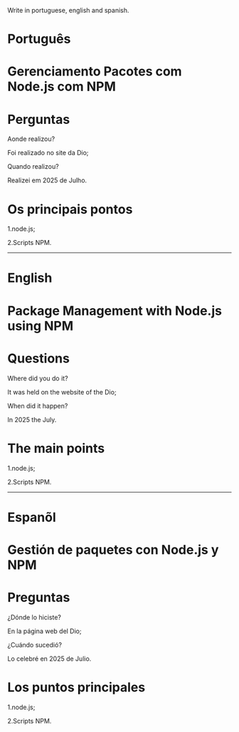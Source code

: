Write in portuguese, english and spanish.

#  Português

# Gerenciamento Pacotes com Node.js com NPM

# Perguntas

Aonde realizou?

Foi realizado no site da Dio;

Quando realizou?

Realizei em 2025 de Julho.

# Os principais pontos

1.node.js;

2.Scripts NPM.


--------------------------------------------------------------------------------------------------------------------------------

# English

# Package Management with Node.js using NPM


# Questions

Where did you do it?

It was held on the website of the Dio; 

When did it happen?

In 2025 the July.

# The main points

1.node.js;

2.Scripts NPM.



--------------------------------------------------------------------------------------------------------------------------------

# Espanõl

# Gestión de paquetes con Node.js y NPM

# Preguntas

¿Dónde lo hiciste?

En la página web del Dio;

¿Cuándo sucedió?

Lo celebré en 2025 de Julio.

# Los puntos principales

1.node.js;

2.Scripts NPM.


